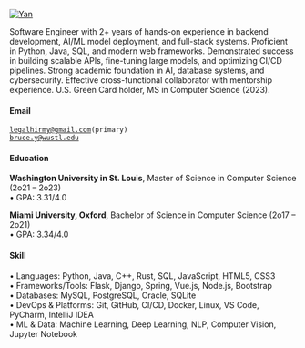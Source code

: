 [![Yan](https://img.shields.io/badge/XX-github-blue?logo=github)](https://github.com/omt2025)

Software Engineer with 2+ years of hands-on experience in backend development, AI/ML model deployment, and full-stack systems. Proficient in Python, Java, SQL, and modern web frameworks. Demonstrated success in building scalable APIs, fine-tuning large models, and optimizing CI/CD pipelines. Strong academic foundation in AI, database systems, and cybersecurity. Effective cross-functional collaborator with mentorship experience. U.S. Green Card holder, MS in Computer Science (2023).

#### Email  
<code>legalhirmy@gmail.com(primary)</code>  
<code>bruce.y@wustl.edu</code>

#### Education  
**Washington University in St. Louis**, Master of Science in Computer Science (2o21 – 2o23)  
• GPA: 3.31/4.0 

**Miami University, Oxford**, Bachelor of Science in Computer Science (2o17 – 2o21)  
• GPA: 3.34/4.0 

#### Skill
• Languages: Python, Java, C++, Rust, SQL, JavaScript, HTML5, CSS3  
• Frameworks/Tools: Flask, Django, Spring, Vue.js, Node.js, Bootstrap  
• Databases: MySQL, PostgreSQL, Oracle, SQLite  
• DevOps & Platforms: Git, GitHub, CI/CD, Docker, Linux, VS Code, PyCharm, IntelliJ IDEA  
• ML & Data: Machine Learning, Deep Learning, NLP, Computer Vision, Jupyter Notebook  